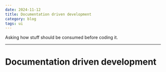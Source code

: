```yaml
---
date: 2024-11-12
title: Documentation driven development
category: blog
tags: ui
---
```


Asking how stuff should be consumed before coding it.

---

# Documentation driven development
